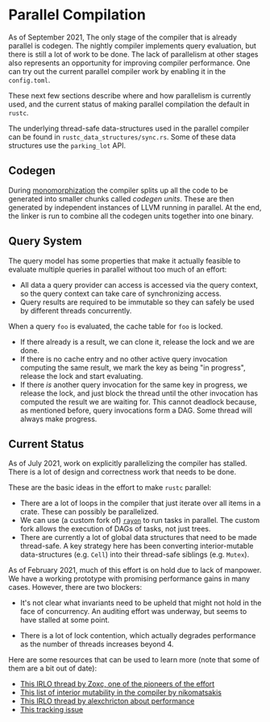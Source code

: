 # Parallel Compilation

As of <!-- date: 2021-09 --> September 2021, The only stage of the compiler 
that is already parallel is codegen. The nightly compiler implements query evaluation,
but there is still a lot of work to be done. The lack of parallelism at other stages 
also represents an opportunity for improving compiler performance. One can try out the current 
parallel compiler work by enabling it in the `config.toml`.

These next few sections describe where and how parallelism is currently used, 
and the current status of making parallel compilation the default in `rustc`.

The underlying thread-safe data-structures used in the parallel compiler 
can be found in `rustc_data_structures/sync.rs`. Some of these data structures
use the `parking_lot` API.

## Codegen

During [monomorphization][monomorphization] the compiler splits up all the code to 
be generated into smaller chunks called _codegen units_. These are then generated by 
independent instances of LLVM running in parallel. At the end, the linker 
is run to combine all the codegen units together into one binary.

## Query System 

The query model has some properties that make it actually feasible to evaluate
multiple queries in parallel without too much of an effort:

- All data a query provider can access is accessed via the query context, so
  the query context can take care of synchronizing access.
- Query results are required to be immutable so they can safely be used by
  different threads concurrently.

When a query `foo` is evaluated, the cache table for `foo` is locked.

- If there already is a result, we can clone it, release the lock and
  we are done.
- If there is no cache entry and no other active query invocation computing the
  same result, we mark the key as being "in progress", release the lock and
  start evaluating.
- If there *is* another query invocation for the same key in progress, we
  release the lock, and just block the thread until the other invocation has
  computed the result we are waiting for. This cannot deadlock because, as
  mentioned before, query invocations form a DAG. Some thread will always make
  progress.

## Current Status

As of <!-- date: 2021-07 --> July 2021, work on explicitly parallelizing the
compiler has stalled. There is a lot of design and correctness work that needs
to be done. 

These are the basic ideas in the effort to make `rustc` parallel:

- There are a lot of loops in the compiler that just iterate over all items in
  a crate. These can possibly be parallelized.
- We can use (a custom fork of) [`rayon`] to run tasks in parallel. The custom
  fork allows the execution of DAGs of tasks, not just trees.
- There are currently a lot of global data structures that need to be made
  thread-safe. A key strategy here has been converting interior-mutable
  data-structures (e.g. `Cell`) into their thread-safe siblings (e.g. `Mutex`).

[`rayon`]: https://crates.io/crates/rayon

As of <!-- date: 2021-02 --> February 2021, much of this effort is on hold due
to lack of manpower. We have a working prototype with promising performance
gains in many cases. However, there are two blockers:

- It's not clear what invariants need to be upheld that might not hold in the
  face of concurrency. An auditing effort was underway, but seems to have
  stalled at some point.

- There is a lot of lock contention, which actually degrades performance as the
  number of threads increases beyond 4.

Here are some resources that can be used to learn more (note that some of them
are a bit out of date):

- [This IRLO thread by Zoxc, one of the pioneers of the effort][irlo0]
- [This list of interior mutability in the compiler by nikomatsakis][imlist]
- [This IRLO thread by alexchricton about performance][irlo1]
- [This tracking issue][tracking]

[irlo0]: https://internals.rust-lang.org/t/parallelizing-rustc-using-rayon/6606
[imlist]: https://github.com/nikomatsakis/rustc-parallelization/blob/master/interior-mutability-list.md
[irlo1]: https://internals.rust-lang.org/t/help-test-parallel-rustc/11503
[tracking]: https://github.com/rust-lang/rust/issues/48685
[monomorphization]:https://rustc-dev-guide.rust-lang.org/backend/monomorph.html
